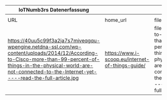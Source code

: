 |IoTNumb3rs Datenerfassung|||||||||||
| ---- | ---- | ---- | ---- | ---- | ---- | ---- | ---- | ---- | ---- | ---- |
||||||||||||
|URL|home_url|filename|device_class|device_count|market_class|market_volume|prognosis_year|publication_year|authorship_class|Dropbox folder|
|https://40uu5c99f3a2ja7s7miveqgqu-wpengine.netdna-ssl.com/wp-content/uploads/2014/12/According-to-Cisco-more-than-99-percent-of-things-in-the-physical-world-are-not-connected-to-the-Internet-yet-----read-the-full-article.jpg|https://www.i-scoop.eu/internet-of-things-guide/|file19_According-to-Cisco-more-than-99-percent-of-things-in-the-physical-world-are-not-connected-to-the-Internet-yet-----read-the-full-article.jpg||||||||MariaMarg/20181124-0000|
